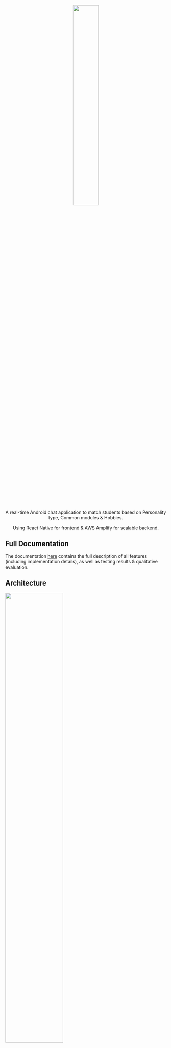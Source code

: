 <p align="center">
<img src="https://user-images.githubusercontent.com/76123658/188312963-bdc0a3a8-0972-4e47-951d-8b4103afa1c0.png" width=40% height=40%>
</p>
<p align="center">
A real-time Android chat application to match students based on Personality type, Common modules & Hobbies. 
</p>
<p align="center">
Using React Native for frontend & AWS Amplify for scalable backend.
</p>

## Full Documentation

The documentation [here](https://github.com/swx0/chatmatch/blob/main/MS3_README%20git.pdf) contains the full description of all features (including implementation details), as well as testing results & qualitative evaluation.

## Architecture
<img src="https://user-images.githubusercontent.com/76123658/188313430-51960084-4c40-42ec-8b34-32812dd1b85f.png" width=60% height=60%>

## Features

### Edit User Profile
Users will indicate Year of Study, Myers-Briggs Type Indicator (MBTI) and Current Modules. Followed by answering a short questionnaire on interests/hobbies.

<p float="left">
<img src="https://user-images.githubusercontent.com/76123658/188314506-7d8ed8cf-39e6-40e3-a60c-f5cbf22e0064.jpg" width=25% height=25%>
<img src="https://user-images.githubusercontent.com/76123658/188314504-d25e5791-b948-4e5d-bd66-74b9afc6f696.jpg" width=25% height=25%>
<img src="https://user-images.githubusercontent.com/76123658/188314499-58f2a729-9dec-417e-add3-14d801852714.jpg" width=25% height=25%>
</p>

### Matchmaking
Overall Match percentage is calculated by 3 components:
  - Personality Match
  - Interests/Hobbies Match
  - Modules Match
  
Weightage of components depends on configuration chosen:


<img src="https://user-images.githubusercontent.com/76123658/188313949-fa810938-7000-46fd-bd26-b5bfa680713d.png" width=50% height=50%>

<img src="https://user-images.githubusercontent.com/76123658/188314231-135142fb-2697-4358-9ab0-904b43cb92bc.jpg" width=25% height=25%>


### Real-time Chat
Incoming/outgoing messages are received instantly by both parties. Supports text messages and emojis.

<img src="https://user-images.githubusercontent.com/76123658/188314304-6ac5d811-6695-458d-9e00-a6234ff0b852.jpg" width=25% height=25%>

### Report Abuse System
System to report inappropriate behaviour. Upon submission, an email report is sent to the administrator.

<img src="https://user-images.githubusercontent.com/76123658/188314994-bc4078b5-0642-44bd-b280-c862c8a5d0bc.png" width=60% height=60%>
<img src="https://user-images.githubusercontent.com/76123658/188314784-60b2fcef-417a-43d8-a5ca-c21d91e99a51.jpg" width=25% height=25%>

*Made for NUS Orbital Project 2022 - Apollo 11*
